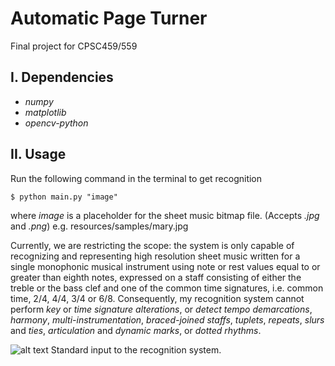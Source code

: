 # Automatic Page Turner

Final project for CPSC459/559

## I. Dependencies

- *numpy*
- *matplotlib*
- *opencv-python*

## II. Usage

Run the following command in the terminal to get recognition

    $ python main.py "image"

where *image* is a placeholder for the sheet music bitmap file. (Accepts *.jpg* and *.png*) e.g. resources/samples/mary.jpg


Currently, we are restricting the scope: the system is only capable of recognizing and representing high resolution sheet music written for a single monophonic musical instrument using note or rest values equal to or greater than eighth notes, expressed on a staff consisting of either the treble or the bass clef and one of the common time signatures, i.e. common time, 2/4, 4/4, 3/4 or 6/8. Consequently, my recognition system cannot perform *key* or *time signature alterations*, or *detect tempo demarcations*, *harmony*, *multi-instrumentation*, *braced-joined staffs*, *tuplets*, *repeats*, *slurs* and *ties*, *articulation* and *dynamic marks*, or *dotted rhythms*.

![alt text](https://github.com/anyati/cadenCV/blob/master/resources/README/image4.jpg)
Standard input to the recognition system.
